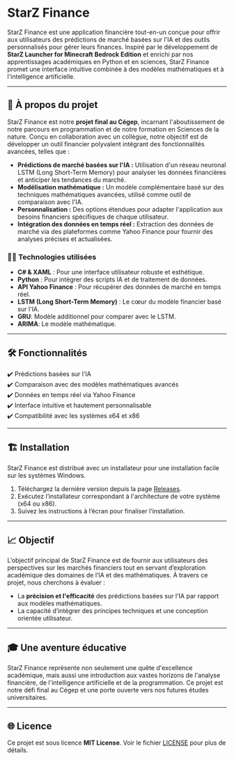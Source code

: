 # StarZ Finance

StarZ Finance est une application financière tout-en-un conçue pour offrir aux utilisateurs des prédictions de marché basées sur l'IA et des outils personnalisés pour gérer leurs finances. Inspiré par le développement de **StarZ Launcher for Minecraft Bedrock Edition** et enrichi par nos apprentissages académiques en Python et en sciences, StarZ Finance promet une interface intuitive combinée à des modèles mathématiques et à l'intelligence artificielle.

---

## 🚀 À propos du projet  

StarZ Finance est notre **projet final au Cégep**, incarnant l'aboutissement de notre parcours en programmation et de notre formation en Sciences de la nature. Conçu en collaboration avec un collègue, notre objectif est de développer un outil financier polyvalent intégrant des fonctionnalités avancées, telles que :  

- **Prédictions de marché basées sur l'IA :** Utilisation d'un réseau neuronal LSTM (Long Short-Term Memory) pour analyser les données financières et anticiper les tendances du marché.  
- **Modélisation mathématique :** Un modèle complémentaire basé sur des techniques mathématiques avancées, utilisé comme outil de comparaison avec l'IA.  
- **Personnalisation :** Des options étendues pour adapter l'application aux besoins financiers spécifiques de chaque utilisateur.  
- **Intégration des données en temps réel :** Extraction des données de marché via des plateformes comme Yahoo Finance pour fournir des analyses précises et actualisées.  

### 👨‍💻 Technologies utilisées  

- **C# & XAML** : Pour une interface utilisateur robuste et esthétique.  
- **Python** : Pour intégrer des scripts IA et de traitement de données.  
- **API Yahoo Finance** : Pour récupérer des données de marché en temps réel.  
- **LSTM (Long Short-Term Memory)** : Le cœur du modèle financier basé sur l'IA.
- **GRU**: Modèle additionnel pour comparer avec le LSTM.
- **ARIMA**: Le modèle mathématique.

---

## 🛠 Fonctionnalités  

✔️ Prédictions basées sur l'IA  
✔️ Comparaison avec des modèles mathématiques avancés  
✔️ Données en temps réel via Yahoo Finance  
✔️ Interface intuitive et hautement personnalisable  
✔️ Compatibilité avec les systèmes x64 et x86  

---

## 🏗 Installation  

StarZ Finance est distribué avec un installateur pour une installation facile sur les systèmes Windows.  

1. Téléchargez la dernière version depuis la page [Releases](https://github.com/ignYoqzii/StarZ-Finance/releases).  
2. Exécutez l’installateur correspondant à l'architecture de votre système (x64 ou x86).  
3. Suivez les instructions à l’écran pour finaliser l’installation.  

---

## 📈 Objectif  

L’objectif principal de StarZ Finance est de fournir aux utilisateurs des perspectives sur les marchés financiers tout en servant d’exploration académique des domaines de l’IA et des mathématiques. À travers ce projet, nous cherchons à évaluer :  

- La **précision et l'efficacité** des prédictions basées sur l'IA par rapport aux modèles mathématiques.  
- La capacité d’intégrer des principes techniques et une conception orientée utilisateur.  

---

## 🎓 Une aventure éducative  

StarZ Finance représente non seulement une quête d'excellence académique, mais aussi une introduction aux vastes horizons de l'analyse financière, de l'intelligence artificielle et de la programmation. Ce projet est notre défi final au Cégep et une porte ouverte vers nos futures études universitaires.  

---

## 🌐 Licence  

Ce projet est sous licence **MIT License**. Voir le fichier [LICENSE](LICENSE.md) pour plus de détails.
